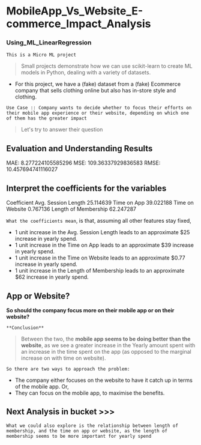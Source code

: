 # MobileApp_Vs_Website_E-commerce_Impact_Analysis
### Using_ML_LinearRegression

`This is a Micro ML project`
> Small projects demonstrate how we can use scikit-learn to create ML models in Python, dealing with a variety of datasets. 

- For this project, we have a (fake) dataset from a (fake) Ecommerce company that sells clothing online but also has in-store style and clothing.

`Use Case :: Company wants to decide whether to focus their efforts on their mobile app experience or their website, depending on which one of them has the greater impact`

> Let's try to answer their question

## Evaluation and Understanding Results
MAE: 8.277224105585296
MSE: 109.36337929836583
RMSE: 10.457694741116027

## Interpret the coefficients for the variables

Coefficient
Avg. Session Length	25.114639
Time on App	39.022188
Time on Website	0.767136
Length of Membership	62.247287

`What the coefficients mean`, is that, assuming all other features stay fixed,

- 1 unit increase in the Avg. Session Length leads to an approximate \$25 increase in yearly spend.
- 1 unit increase in the Time on App leads to an approximate \$39 increase in yearly spend.
- 1 unit increase in the Time on Website leads to an approximate \$0.77 increase in yearly spend.
- 1 unit increase in the Length of Membership leads to an approximate \$62 increase in yearly spend.

## App or Website? 

**So should the company focus more on their mobile app or on their website?**

`**Conclusion**`
> Between the two, the **mobile app seems to be doing better than the website**, as we see a greater increase in the Yearly amount spent with an increase in the time spent on the app (as opposed to the marginal increase on with time on website). 

`So there are two ways to approach the problem:`

- The company either focuses on the website to have it catch up in terms of the mobile app. Or,
- They can focus on the mobile app, to maximise the benefits.

## Next Analysis in bucket >>>
`What we could also explore is the relationship between length of membership, and the time on app or website, as the length of membership seems to be more important for yearly spend`
